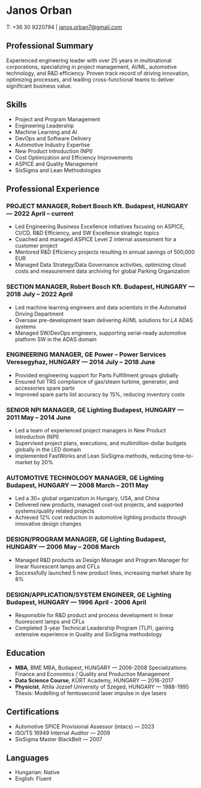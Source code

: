 # Janos Orban
T: +36 30 9220794 | janos.orban7@gmail.com

## Professional Summary
Experienced engineering leader with over 25 years in multinational corporations, specializing in project management, AI/ML, automotive technology, and R&D efficiency. Proven track record of driving innovation, optimizing processes, and leading cross-functional teams to deliver significant business value.

## Skills
- Project and Program Management
- Engineering Leadership
- Machine Learning and AI
- DevOps and Software Delivery
- Automotive Industry Expertise
- New Product Introduction (NPI)
- Cost Optimization and Efficiency Improvements
- ASPICE and Quality Management
- SixSigma and Lean Methodologies

## Professional Experience

### PROJECT MANAGER, Robert Bosch Kft. Budapest, HUNGARY — 2022 April – current
- Led Engineering Business Excellence initiatives focusing on ASPICE, CI/CD, R&D Efficiency, and SW Excellence strategic topics
- Coached and managed ASPICE Level 2 internal assessment for a customer project
- Mentored R&D Efficiency projects resulting in annual savings of 500,000 EUR
- Managed Data Strategy/Data Governance activities, optimizing cloud costs and measurement data archiving for global Parking Organization

### SECTION MANAGER, Robert Bosch Kft. Budapest, HUNGARY — 2018 July – 2022 April
- Led machine learning engineers and data scientists in the Automated Driving Department
- Oversaw pre-development team delivering AI/ML solutions for L4 ADAS systems
- Managed SW/DevOps engineers, supporting serial-ready automotive platform SW in the ADAS domain

### ENGINEERING MANAGER, GE Power – Power Services Veresegyhaz, HUNGARY — 2014 July – 2018 June
- Provided engineering support for Parts Fulfillment groups globally
- Ensured full TRS compliance of gas/steam turbine, generator, and accessories spare parts
- Improved spare parts list accuracy by 15%, reducing inventory costs

### SENIOR NPI MANAGER, GE Lighting Budapest, HUNGARY — 2011 May – 2014 June
- Led a team of experienced project managers in New Product Introduction (NPI)
- Supervised project plans, executions, and multimillion-dollar budgets globally in the LED domain
- Implemented FastWorks and Lean SixSigma methods, reducing time-to-market by 20%

### AUTOMOTIVE TECHNOLOGY MANAGER, GE Lighting Budapest, HUNGARY — 2008 March – 2011 May
- Led a 30+ global organization in Hungary, USA, and China
- Delivered new products, managed cost-out projects, and supported systems/quality related projects
- Achieved 12% cost reduction in automotive lighting products through innovative design changes

### DESIGN/PROGRAM MANAGER, GE Lighting Budapest, HUNGARY — 2006 May – 2008 March
- Managed R&D products as Design Manager and Program Manager for linear fluorescent lamps and CFLs
- Successfully launched 5 new product lines, increasing market share by 8%

### DESIGN/APPLICATION/SYSTEM ENGINEER, GE Lighting Budapest, HUNGARY — 1996 April - 2006 April
- Responsible for R&D product and process development in linear fluorescent lamps and CFLs
- Completed 3-year Technical Leadership Program (TLP), gaining extensive experience in Quality and SixSigma methodology

## Education
- **MBA**, BME MBA, Budapest, HUNGARY — 2006-2008
  Specializations: Finance and Economics / Quality and Production Management
- **Data Science Course**, KÜRT Academy, HUNGARY — 2016-2017
- **Physicist**, Attila Jozsef University of Szeged, HUNGARY — 1988-1995
  Thesis: Modelling of femtosecond laser impulse in dye lasers

## Certifications
- Automotive SPICE Provisional Assessor (intacs) — 2023
- ISO/TS 16949 Internal Auditor — 2009
- SixSigma Master BlackBelt — 2007

## Languages
- Hungarian: Native
- English: Fluent
